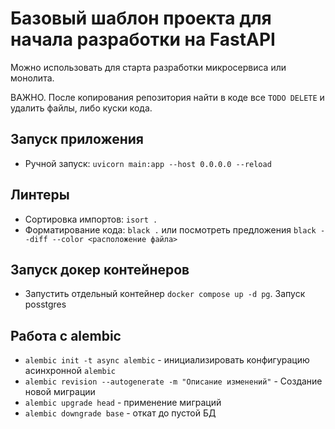 # Базовый шаблон проекта для начала разработки на FastAPI
Можно использовать для старта разработки микросервиса или монолита.

ВАЖНО. 
После копирования репозитория найти в коде все `TODO DELETE` и удалить файлы, либо куски кода.

## Запуск приложения
 - Ручной запуск: `uvicorn main:app --host 0.0.0.0 --reload`

## Линтеры

- Сортировка импортов: `isort .`
- Форматирование кода: `black .` или посмотреть предложения `black --diff --color <расположение файла>`

## Запуск докер контейнеров

- Запустить отдельный контейнер `docker compose up -d pg`. Запуск posstgres

## Работа с alembic

- `alembic init -t async alembic` - инициализировать конфигурацию асинхронной `alembic`
- `alembic revision --autogenerate -m "Описание изменений"` - Создание новой миграции
- `alembic upgrade head` - применение миграций
- `alembic downgrade base` - откат до пустой БД